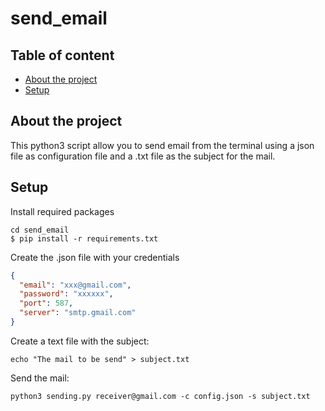 # send_email

## Table of content

- [About the project](#about-the-project)<!-- - [Technologies](#technologies) -->
- [Setup](#setup)

## About the project

This python3 script allow you to send email from the terminal using a json file as configuration file and a .txt file as the subject for the mail.

## Setup

Install required packages

```shell
cd send_email
$ pip install -r requirements.txt
```

Create the .json file with your credentials

```json
{
  "email": "xxx@gmail.com",
  "password": "xxxxxx",
  "port": 587,
  "server": "smtp.gmail.com"
}
```

Create a text file with the subject:

```shell
echo "The mail to be send" > subject.txt
```

Send the mail:

```shell
python3 sending.py receiver@gmail.com -c config.json -s subject.txt
```
